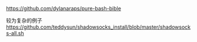 https://github.com/dylanaraps/pure-bash-bible

较为复杂的例子 https://github.com/teddysun/shadowsocks_install/blob/master/shadowsocks-all.sh
